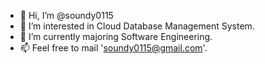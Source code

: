 - 👋 Hi, I’m @soundy0115
- 👀 I’m interested in Cloud Database Management System.
- 🌱 I’m currently majoring Software Engineering.
- 📫 Feel free to mail 'soundy0115@gmail.com'.

<!---
soundy0115/soundy0115 is a ✨ special ✨ repository because its `README.md` (this file) appears on your GitHub profile.
You can click the Preview link to take a look at your changes.
--->
